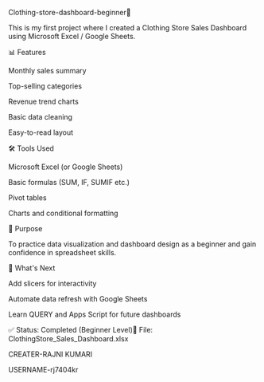 Clothing-store-dashboard-beginner👗

This is my first project where I created a Clothing Store Sales Dashboard using Microsoft Excel / Google Sheets.

📊 Features

Monthly sales summary

Top-selling categories

Revenue trend charts

Basic data cleaning

Easy-to-read layout

🛠 Tools Used

Microsoft Excel (or Google Sheets)

Basic formulas (SUM, IF, SUMIF etc.)

Pivot tables

Charts and conditional formatting

🎯 Purpose

To practice data visualization and dashboard design as a beginner and gain confidence in spreadsheet skills.

🚀 What's Next

Add slicers for interactivity

Automate data refresh with Google Sheets

Learn QUERY and Apps Script for future dashboards

✅ Status: Completed (Beginner Level)📁 File: ClothingStore_Sales_Dashboard.xlsx

CREATER-RAJNI KUMARI

USERNAME-rj7404kr

